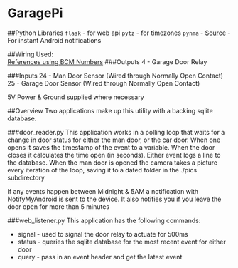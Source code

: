 GaragePi
=====

##Python Libraries
`flask` - for web api
`pytz` - for timezones
`pynma` - [Source](https://github.com/uskr/pynma) - For instant Android notifications

##Wiring Used:   
[References using BCM Numbers](http://www.raspberrypi-spy.co.uk/wp-content/uploads/2012/06/Raspberry-Pi-GPIO-Layout-Model-B-Plus-rotated-2700x900-1024x341.png)
###Outputs
4 - Garage Door Relay

###Inputs
24 - Man Door Sensor (Wired through Normally Open Contact)
25 - Garage Door Sensor (Wired through Normally Open Contact)

5V Power & Ground supplied where necessary

##Overview
Two applications make up this utility with a backing sqlite database.

###door_reader.py
This application works in a polling loop that waits for a change in door status for either the man door, or the car door. When one opens it saves the timestamp of the event to a variable. When the door closes it calculates the time open (in seconds). Either event logs a line to the database. When the man door is opened the camera takes a picture every iteration of the loop, saving it to a dated folder in the ./pics subdirectory

If any events happen between Midnight & 5AM a notification with NotifyMyAndroid is sent to the device. It also notifies you if you leave the door open for more than 5 minutes

###web_listener.py
This application has the following commands:

* signal - used to signal the door relay to actuate for 500ms
* status - queries the sqlite database for the most recent event for either door
* query - pass in an event header and get the latest event

